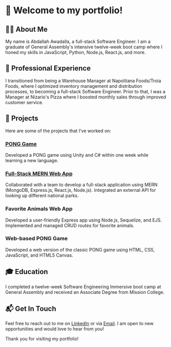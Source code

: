 # 👋 Welcome to my portfolio!

## 🧑‍💻 About Me
My name is Abdallah Awadalla, a full-stack Software Engineer. I am a graduate of General Assembly's intensive twelve-week boot camp where I honed my skills in JavaScript, Python, Node.js, React.js, and more.

## 💼 Professional Experience
I transitioned from being a Warehouse Manager at Napolitana Foods/Troia Foods, where I optimized inventory management and distribution processes, to becoming a full-stack Software Engineer. Prior to that, I was a Manager at Nizario's Pizza where I boosted monthly sales through improved customer service.

## 🎯 Projects
Here are some of the projects that I've worked on:

### [PONG Game](https://play.unity.com/mg/other/pong-webgl-4)
Developed a PONG game using Unity and C# within one week while learning a new language.

### [Full-Stack MERN Web App](https://645ae12259fd3d52913fb954--grand-sunflower-c807ab.netlify.app/)
Collaborated with a team to develop a full-stack application using MERN (MongoDB, Express.js, React.js, Node.js). Integrated an external API for looking up different national parks.

### Favorite Animals Web App
Developed a user-friendly Express app using Node.js, Sequelize, and EJS. Implemented and managed CRUD routes for favorite animals.

### Web-based PONG Game
Developed a web version of the classic PONG game using HTML, CSS, JavaScript, and HTML5 Canvas.

## 🎓 Education
I completed a twelve-week Software Engineering Immersive boot camp at General Assembly and received an Associate Degree from Mission College.

## 📬 Get In Touch
Feel free to reach out to me on [LinkedIn](your-link-here) or via [Email](mailto:Awadallaabdallah@email.com). I am open to new opportunities and would love to hear from you!

Thank you for visiting my portfolio!
